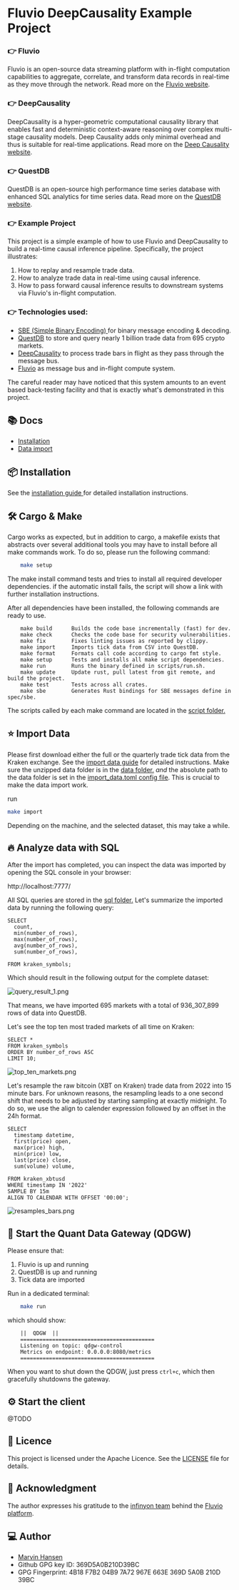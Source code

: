 # Fluvio DeepCausality Example Project

### 👉 **Fluvio**

Fluvio is an open-source data streaming platform with in-flight computation capabilities to aggregate, correlate, and transform data records in real-time as they move through the network. Read more on the [Fluvio website](https://www.fluvio.io). 

### 👉 **DeepCausality**

DeepCausality is a hyper-geometric computational causality library that enables fast and deterministic context-aware reasoning over complex multi-stage causality models. Deep Causality adds only minimal overhead and thus is suitable for real-time applications. Read more on the [Deep Causality website](https://www.deepcausality.com).


### 👉 **QuestDB**

QuestDB is an open-source high performance time series database with enhanced SQL analytics for time series data. Read more on the [QuestDB website](https://questdb.io).


### 👉 **Example Project**

This project is a simple example of how to use Fluvio and DeepCausality to build a real-time causal inference pipeline. Specifically, the project illustrates:

1) How to replay and resample trade data. 
2) How to analyze trade data in real-time using causal inference.
3) How to pass forward causal inference results to downstream systems via Fluvio's in-flight computation.

### 👉 **Technologies used:**
* [SBE (Simple Binary Encoding) ](https://github.com/real-logic/simple-binary-encoding)for binary message encoding & decoding.
* [QuestDB](https://github.com/questdb/questdb) to store and query nearly 1 billion trade data from 695 crypto markets.
* [DeepCausality](https://github.com/deepcausality-rs/deep_causality/tree/main) to process trade bars in flight as they pass through the message bus.
* [Fluvio](https://github.com/infinyon/fluvio) as message bus and in-flight compute system.

The careful reader may have noticed that this system amounts to an event based back-testing facility and 
that is exactly what's demonstrated in this project. 

## 📚 Docs

* [Installation](doc/install.md)
* [Data import](doc/import_data.md)

## 📦 Installation

See the [installation guide ](doc/install.md)for detailed installation instructions.

## 🛠️ Cargo & Make

Cargo works as expected, but in addition to cargo, a makefile exists
that abstracts over several additional tools you may have to install
before all make commands work. To do so, please run the following command:

```bash 
    make setup
```

The make install command tests and tries to install all required developer dependencies.
if the automatic install fails, the script will show a link with further installation instructions.

After all dependencies have been installed, the following commands are ready to use.

```
    make build   	Builds the code base incrementally (fast) for dev.
    make check   	Checks the code base for security vulnerabilities.
    make fix   		Fixes linting issues as reported by clippy.
    make import   	Imports tick data from CSV into QuestDB.
    make format   	Formats call code according to cargo fmt style.
    make setup   	Tests and installs all make script dependencies.
    make run   		Runs the binary defined in scripts/run.sh.
    make update   	Update rust, pull latest from git remote, and build the project.
    make test   	Tests across all crates.
    make sbe   		Generates Rust bindings for SBE messages define in spec/sbe.
```

The scripts called by each make command are located in the [script folder.](scripts)

## ⭐ Import Data

Please first download either the full or the quarterly trade tick data from the Kraken exchange. See the [import data guide](doc/import_data.md) for detailed instructions. Make sure the unzipped data folder is in the [data folder.](data) *and* the absolute path to
the data folder is set in the [import_data.toml config file](import_config.toml). This is crucial to make the data import work. 


run 

```bash
make import
```

Depending on the machine, and the selected dataset, this may take a while.

## 🔥 Analyze data with SQL

After the import has completed, you can inspect the data was imported by opening the SQL console in your browser:

http://localhost:7777/

All SQL queries are stored in the [sql folder.](sql) Let's summarize the imported data by running the following query:

```
SELECT 
  count,
  min(number_of_rows),
  max(number_of_rows),
  avg(number_of_rows), 
  sum(number_of_rows),

FROM kraken_symbols;
```

Which should result in the following output for the complete dataset:

![query_result_1.png](doc/img/query_result_1.png)

That means, we have imported 695 markets with a total of 936_307_899 rows of data into QuestDB.

Let's see the top ten most traded markets of all time on Kraken: 

```
SELECT * 
FROM kraken_symbols
ORDER BY number_of_rows ASC
LIMIT 10;
```
![top_ten_markets.png](doc/img/top_ten_markets.png)

Let's resample the raw bitcoin (XBT on Kraken) trade data from 2022 into 15 minute bars. 
For unknown reasons, the resampling leads to a one second shift that needs to be adjusted by starting sampling at exactly midnight. To do so, we use the align to calender expression followed by an offset in the 24h format. 

```
SELECT
  timestamp datetime,
  first(price) open,
  max(price) high,
  min(price) low,
  last(price) close,
  sum(volume) volume,

FROM kraken_xbtusd
WHERE timestamp IN '2022'
SAMPLE BY 15m
ALIGN TO CALENDAR WITH OFFSET '00:00';
```
![resamples_bars.png](doc/img/resamples_bars.png)


## 🚀 Start the Quant Data Gateway (QDGW)

Please ensure that:
1) Fluvio is up and running
2) QuestDB is up and running
3) Tick data are imported

Run in a dedicated terminal: 

```bash
    make run
```

which should show:

``` 
    ||  QDGW  ||
    ==========================================
    Listening on topic: qdgw-control
    Metrics on endpoint: 0.0.0.0:8080/metrics
    ==========================================
```

When you want to shut down the QDGW, just press `ctrl+c`, which then
gracefully shutdowns the gateway.

## ⚙️ Start the client

@TODO

## 📜 Licence

This project is licensed under the Apache Licence.
See the [LICENSE](LICENSE) file for details.

## 🙏 Acknowledgment 

The author expresses his gratitude to the [infinyon team](https://infinyon.com/about/#) behind the [Fluvio platform](https://fluvio.io/).


## 💻 Author
* [Marvin Hansen](https://github.com/marvin-hansen)
* Github GPG key ID: 369D5A0B210D39BC
* GPG Fingerprint: 4B18 F7B2 04B9 7A72 967E 663E 369D 5A0B 210D 39BC
